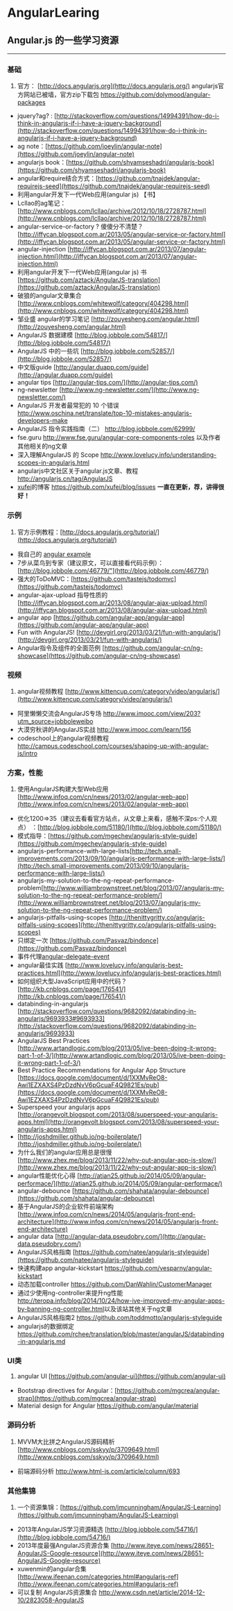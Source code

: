 AngularLearing
==============

## Angular.js 的一些学习资源 ##
--------------

### 基础

1. 官方： [http://docs.angularjs.org](http://docs.angularjs.org/) angularjs官方网站已被墙，官方zip下载包 <https://github.com/dolymood/angular-packages>
*   jquery?ag? : [http://stackoverflow.com/questions/14994391/how-do-i-think-in-angularjs-if-i-have-a-jquery-background](http://stackoverflow.com/questions/14994391/how-do-i-think-in-angularjs-if-i-have-a-jquery-background)
*   ag note：[https://github.com/joeylin/angular-note](https://github.com/joeylin/angular-note)
*   angularjs book：[https://github.com/shyamseshadri/angularjs-book](https://github.com/shyamseshadri/angularjs-book)
*   angular和require结合方式：[https://github.com/tnajdek/angular-requirejs-seed](https://github.com/tnajdek/angular-requirejs-seed)
*   利用angular开发下一代Web应用(angular js) 【书】
*   Lcllao的ag笔记：[http://www.cnblogs.com/lcllao/archive/2012/10/18/2728787.html](http://www.cnblogs.com/lcllao/archive/2012/10/18/2728787.html)
*   angular-service-or-factory ? 傻傻分不清楚？[http://iffycan.blogspot.com.ar/2013/05/angular-service-or-factory.html](http://iffycan.blogspot.com.ar/2013/05/angular-service-or-factory.html)
*   angular-injection [http://iffycan.blogspot.com.ar/2013/07/angular-injection.html](http://iffycan.blogspot.com.ar/2013/07/angular-injection.html)
*   利用angular开发下一代Web应用(angular js) 书[https://github.com/aztack/AngularJS-translation](https://github.com/aztack/AngularJS-translation)
*   破狼的angular文章集合 [http://www.cnblogs.com/whitewolf/category/404298.html](http://www.cnblogs.com/whitewolf/category/404298.html)
*   邹业盛 angular的学习笔记 [http://zouyesheng.com/angular.html](http://zouyesheng.com/angular.html)
*   AngularJS 数据建模 [http://blog.jobbole.com/54817/](http://blog.jobbole.com/54817/)
*   AngularJS 中的一些坑 [http://blog.jobbole.com/52857/](http://blog.jobbole.com/52857/)
*   中文版guide [http://angular.duapp.com/guide](http://angular.duapp.com/guide)
*   angular tips [http://angular-tips.com/](http://angular-tips.com/)
*   ng-newsletter [http://www.ng-newsletter.com/](http://www.ng-newsletter.com/)
*   AngularJS 开发者最常犯的 10 个错误 <http://www.oschina.net/translate/top-10-mistakes-angularjs-developers-make>
*   AngularJS 指令实践指南（二） <http://blog.jobbole.com/62999/>
*   fse.guru <http://www.fse.guru/angular-core-components-roles> 以及作者其他相关的ng文章
*   深入理解AngularJS 的 Scope <http://www.lovelucy.info/understanding-scopes-in-angularjs.html>
*   angularjs中文社区关于angular.js文章、教程 <http://angularjs.cn/tag/AngularJS>
*   [xufei](https://github.com/xufei/)的博客 <https://github.com/xufei/blog/issues> __一直在更新，荐，讲得很好！__

### 示例

1. 官方示例教程：[http://docs.angularjs.org/tutorial/](http://docs.angularjs.org/tutorial/)
*   我自己的 [angular example](https://github.com/dolymood/angular-example)
*   7步从菜鸟到专家（建议原文，可以直接看代码示例）：[http://blog.jobbole.com/46779/"](http://blog.jobbole.com/46779/)
*   强大的ToDoMVC：[https://github.com/tastejs/todomvc](https://github.com/tastejs/todomvc)
*   angular-ajax-upload 指导性质的[http://iffycan.blogspot.com.ar/2013/08/angular-ajax-upload.html](http://iffycan.blogspot.com.ar/2013/08/angular-ajax-upload.html)
*   angular app [https://github.com/angular-app/angular-app](https://github.com/angular-app/angular-app)
*   Fun with AngularJS! [http://devgirl.org/2013/03/21/fun-with-angularjs/](http://devgirl.org/2013/03/21/fun-with-angularjs/)
*   Angular指令及组件的全面范例 [https://github.com/angular-cn/ng-showcase](https://github.com/angular-cn/ng-showcase)

### 视频

1. angular视频教程 [http://www.kittencup.com/category/video/angularjs/](http://www.kittencup.com/category/video/angularjs/)
*   阿里懒懒交流会AngularJS专场 <http://www.imooc.com/view/203?utm_source=jobboleweibo>
*   大漠穷秋讲的AngularJS实战 <http://www.imooc.com/learn/156>
*   codeschool上的angular视频教程 <http://campus.codeschool.com/courses/shaping-up-with-angular-js/intro>

### 方案，性能

1. 使用AngularJS构建大型Web应用[http://www.infoq.com/cn/news/2013/02/angular-web-app](http://www.infoq.com/cn/news/2013/02/angular-web-app)
*   优化1200=>35（建议去看看官方站点，从文章上来看，感触不深ps:个人观点） ：[http://blog.jobbole.com/51180/](http://blog.jobbole.com/51180/)
*   模式指导：[https://github.com/mgechev/angularjs-style-guide](https://github.com/mgechev/angularjs-style-guide)
*   angularjs-performance-with-large-lists[http://tech.small-improvements.com/2013/09/10/angularjs-performance-with-large-lists/](http://tech.small-improvements.com/2013/09/10/angularjs-performance-with-large-lists/)
*   angularjs-my-solution-to-the-ng-repeat-performance-problem[http://www.williambrownstreet.net/blog/2013/07/angularjs-my-solution-to-the-ng-repeat-performance-problem/](http://www.williambrownstreet.net/blog/2013/07/angularjs-my-solution-to-the-ng-repeat-performance-problem/)
*   angularjs-pitfalls-using-scopes [http://thenittygritty.co/angularjs-pitfalls-using-scopes](http://thenittygritty.co/angularjs-pitfalls-using-scopes)
*   只绑定一次 [https://github.com/Pasvaz/bindonce](https://github.com/Pasvaz/bindonce)
*   事件代理[angular-delegate-event](https://github.com/dolymood/angular-delegate-event)
*   angular最佳实践 [http://www.lovelucy.info/angularjs-best-practices.html](http://www.lovelucy.info/angularjs-best-practices.html)
*   如何组织大型JavaScript应用中的代码？[http://kb.cnblogs.com/page/176541/](http://kb.cnblogs.com/page/176541/)
*   databinding-in-angularjs [http://stackoverflow.com/questions/9682092/databinding-in-angularjs/9693933#9693933](http://stackoverflow.com/questions/9682092/databinding-in-angularjs/9693933)
*   AngularJS Best Practices [http://www.artandlogic.com/blog/2013/05/ive-been-doing-it-wrong-part-1-of-3/](http://www.artandlogic.com/blog/2013/05/ive-been-doing-it-wrong-part-1-of-3/)
*   Best Practice Recommendations for Angular App Structure [https://docs.google.com/document/d/1XXMvReO8-Awi1EZXAXS4PzDzdNvV6pGcuaF4Q9821Es/pub](https://docs.google.com/document/d/1XXMvReO8-Awi1EZXAXS4PzDzdNvV6pGcuaF4Q9821Es/pub)
*   Superspeed your angularjs apps [http://orangevolt.blogspot.com/2013/08/superspeed-your-angularjs-apps.html](http://orangevolt.blogspot.com/2013/08/superspeed-your-angularjs-apps.html)
*   [http://joshdmiller.github.io/ng-boilerplate/](http://joshdmiller.github.io/ng-boilerplate/)
*   为什么我们的angular应用总是很慢 [http://www.zhex.me/blog/2013/11/22/why-out-angular-app-is-slow/](http://www.zhex.me/blog/2013/11/22/why-out-angular-app-is-slow/)
*   angular性能优化心得 [http://atian25.github.io/2014/05/09/angular-performace/](http://atian25.github.io/2014/05/09/angular-performace/)
*   angular-debounce [https://github.com/shahata/angular-debounce](https://github.com/shahata/angular-debounce)
*   基于AngularJS的企业软件前端架构 [http://www.infoq.com/cn/news/2014/05/angularjs-front-end-architecture](http://www.infoq.com/cn/news/2014/05/angularjs-front-end-architecture)
*   angular data [http://angular-data.pseudobry.com/](http://angular-data.pseudobry.com/)
*   AngularJS风格指南 [https://github.com/natee/angularjs-styleguide](https://github.com/natee/angularjs-styleguide)
*   快速构建app angular-kickstart <https://github.com/vesparny/angular-kickstart>
*   动态加载controller <https://github.com/DanWahlin/CustomerManager>
*   通过少使用ng-controller来提升ng性能  <http://teropa.info/blog/2014/10/24/how-ive-improved-my-angular-apps-by-banning-ng-controller.html>以及该站其他关于ng文章
*   AngularJS风格指南2 <https://github.com/toddmotto/angularjs-styleguide>
*   angularjs的数据绑定 <https://github.com/rchee/translation/blob/master/angularJS/databinding-in-angularjs.md>

### UI类

1. angular UI [https://github.com/angular-ui](https://github.com/angular-ui)
*   Bootstrap directives for Angular：[https://github.com/mgcrea/angular-strap](https://github.com/mgcrea/angular-strap)
*  Material design for Angular <https://github.com/angular/material>

### 源码分析

1. MVVM大比拼之AngularJS源码精析 [http://www.cnblogs.com/sskyy/p/3709649.html](http://www.cnblogs.com/sskyy/p/3709649.html)
*   前端源码分析 <http://www.html-js.com/article/column/693>

### 其他集锦

1. 一个资源集锦：[https://github.com/jmcunningham/AngularJS-Learning](https://github.com/jmcunningham/AngularJS-Learning)
*   2013年AngularJS学习资源精选 [http://blog.jobbole.com/54716/](http://blog.jobbole.com/54716/)
*   2013年度最强AngularJS资源合集 [http://www.iteye.com/news/28651-AngularJS-Google-resource](http://www.iteye.com/news/28651-AngularJS-Google-resource)
*   xuwenmin的angular合集 [http://www.ifeenan.com/categories.html#angularjs-ref](http://www.ifeenan.com/categories.html#angularjs-ref)
*   可以复制 AngularJS资源集合 <http://www.csdn.net/article/2014-12-10/2823058-AngularJS>
